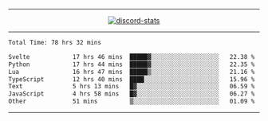 <a href="https://www.github.com/ripavoid" target="_blank" rel="noreferrer">

-------

<div align='center'>
    <a href='https://discordapp.com/users/825178146797518881'>
        <img align='center' alt='discord-stats' src='https://api.discord-status.me/825178146797518881?nitro&boost=4&gradient=%231e0b1a%2C%23000000%2C%23000000%2C%23160316'></img>
    </a>
</div>

-------

<!--START_SECTION:waka-->

```txt
Total Time: 78 hrs 32 mins

Svelte            17 hrs 46 mins  █████▓░░░░░░░░░░░░░░░░░░░   22.38 %
Python            17 hrs 44 mins  █████▓░░░░░░░░░░░░░░░░░░░   22.35 %
Lua               16 hrs 47 mins  █████▒░░░░░░░░░░░░░░░░░░░   21.16 %
TypeScript        12 hrs 40 mins  ████░░░░░░░░░░░░░░░░░░░░░   15.96 %
Text              5 hrs 13 mins   █▓░░░░░░░░░░░░░░░░░░░░░░░   06.59 %
JavaScript        4 hrs 58 mins   █▓░░░░░░░░░░░░░░░░░░░░░░░   06.27 %
Other             51 mins         ▒░░░░░░░░░░░░░░░░░░░░░░░░   01.09 %
```

<!--END_SECTION:waka-->

-------
